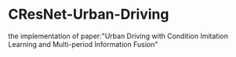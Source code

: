 # CResNet-Urban-Driving
the implementation of paper:"Urban Driving with Condition Imitation Learning and Multi-period Information Fusion"
